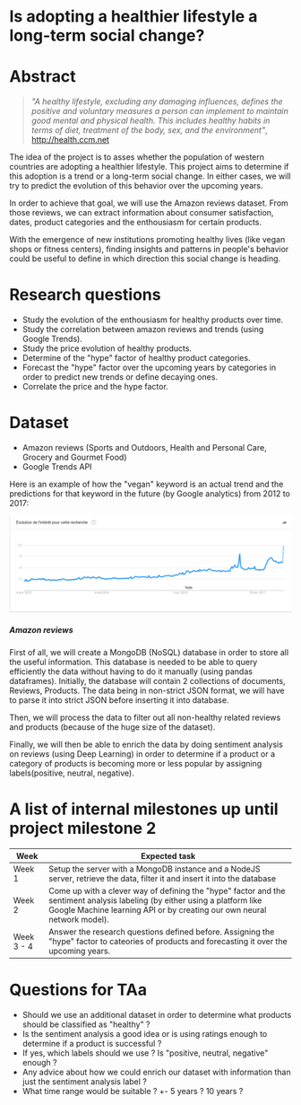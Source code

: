 # Is adopting a healthier lifestyle a long-term social change?

# Abstract
> *"A healthy lifestyle, excluding any damaging influences, defines the positive and voluntary measures a person can implement to maintain good mental and physical health. This includes healthy habits in terms of diet, treatment of the body, sex, and the environment"*, http://health.ccm.net 

The idea of the project is to asses whether the population of western countries are adopting a healthier lifestyle. This project aims to determine if this adoption is a trend or a long-term social change. In either cases, we will try to predict the evolution of this behavior over the upcoming years.

In order to achieve that goal, we will use the Amazon reviews dataset. From those reviews, we can extract information about consumer satisfaction, dates, product categories and the enthousiasm for certain products.

With the emergence of new institutions promoting healthy lives (like vegan shops or fitness centers), finding insights and patterns in people's behavior could be useful to define in which direction this social change is heading.

# Research questions
* Study the evolution of the enthousiasm for healthy products over time.
* Study the correlation between amazon reviews and trends (using Google Trends).
* Study the price evolution of healthy products.
* Determine of the "hype" factor of healthy product categories.
* Forecast the "hype" factor over the upcoming years by categories in order to predict new trends or define decaying ones.
* Correlate the price and the hype factor.

# Dataset
* Amazon reviews (Sports and Outdoors, Health and Personal Care, Grocery and Gourmet Food)
* Google Trends API

Here is an example of how the "vegan" keyword is an actual trend and the predictions for that keyword in the future (by Google analytics) from 2012 to 2017:

![Interest evolution for the "vegan" keyword](vegan_trend.png)

##### Amazon reviews
First of all, we will create a MongoDB (NoSQL) database in order to store all the useful information. This database is needed to be able to query efficiently the data without having to do it manually (using pandas dataframes). Initially, the database will contain 2 collections of documents, Reviews, Products. The data being in non-strict JSON format, we will have to parse it into strict JSON before inserting it into database.

Then, we will process the data to filter out all non-healthy related reviews and products (because of the huge size of the dataset).

Finally, we will then be able to enrich the data by doing sentiment analysis on reviews (using Deep Learning) in order to determine if a product or a category of products is becoming more or less popular by assigning labels(positive, neutral, negative).

# A list of internal milestones up until project milestone 2
|Week|Expected task|
|---|---|
|Week 1| Setup the server with a MongoDB instance and a NodeJS server, retrieve the data, filter it and insert it into the database
|Week 2| Come up with a clever way of defining the "hype" factor and the sentiment analysis labeling (by either using a platform like Google Machine learning API or by creating our own neural network model).
|Week 3 - 4| Answer the research questions defined before. Assigning the "hype" factor to cateories of products and forecasting it over the upcoming years.

# Questions for TAa
* Should we use an additional dataset in order to determine what products should be classified as "healthy" ?
* Is the sentiment analysis a good idea or is using ratings enough to determine if a product is successful ?
* If yes, which labels should we use ? Is "positive, neutral, negative" enough ?
* Any advice about how we could enrich our dataset with information than just the sentiment analysis label ?
* What time range would be suitable ? +- 5 years ? 10 years ?
